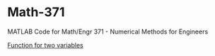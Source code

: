 # Math-371
MATLAB Code for Math/Engr 371 - Numerical Methods for Engineers

[Function for two variables](https://www.youtube.com/watch?v=A5TzM_f8YyQ) 
